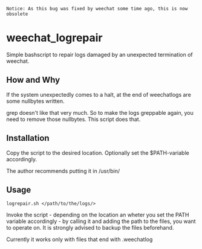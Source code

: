 `Notice: As this bug was fixed by weechat some time ago, this is now obsolete`

# weechat_logrepair
Simple bashscript to repair logs damaged by an unexpected termination of weechat.

## How and Why
If the system unexpectedly comes to a halt, at the end of weechatlogs are some nullbytes written.

grep doesn't like that very much. 
So to make the logs greppable again, you need to remove those nullbytes. This script does that.

## Installation
Copy the script to the desired location.
Optionally set the $PATH-variable accordingly.

The author recommends putting it in /usr/bin/

## Usage
    logrepair.sh </path/to/the/logs/>

Invoke the script - depending on the location an wheter you set the PATH variable accordingly - by calling it and adding the path to the files, you want to operate on.
It is strongly advised to backup the files beforehand.

Currently it works only with files that end with .weechatlog

